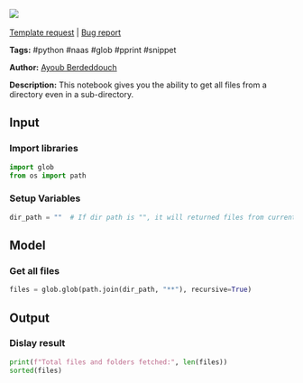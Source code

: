<a href="https://app.naas.ai/user-redirect/naas/downloader?url=https://raw.githubusercontent.com/jupyter-naas/awesome-notebooks/master/Python/Python_Get_all_files_from_directory.ipynb" target="_parent"><img src="https://naasai-public.s3.eu-west-3.amazonaws.com/open_in_naas.svg"/></a><br><br><a href="https://github.com/jupyter-naas/awesome-notebooks/issues/new?assignees=&labels=&template=template-request.md&title=Tool+-+Action+of+the+notebook+">Template request</a> | <a href="https://github.com/jupyter-naas/awesome-notebooks/issues/new?assignees=&labels=bug&template=bug_report.md&title=Python+-+Get+all+files+from+directory:+Error+short+description">Bug report</a>

**Tags:** #python #naas #glob #pprint #snippet

**Author:** [Ayoub Berdeddouch](https://www.linkedin.com/ayoub-berdeddouch)

**Description:** This notebook gives you the ability to get all files from a directory even in a sub-directory.

## Input

### Import libraries


```python
import glob
from os import path
```

### Setup Variables


```python
dir_path = ""  # If dir path is "", it will returned files from current folder
```

## Model

### Get all files


```python
files = glob.glob(path.join(dir_path, "**"), recursive=True)
```

## Output

### Dislay result


```python
print(f"Total files and folders fetched:", len(files))
sorted(files)
```
